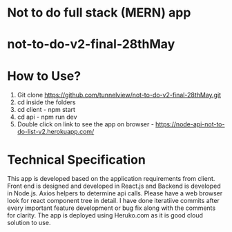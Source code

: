 # Not to do full stack (MERN) app
# not-to-do-v2-final-28thMay

# How to Use?

1. Git clone https://github.com/tunnelview/not-to-do-v2-final-28thMay.git
2. cd inside the folders 
3. cd client - npm start
4. cd api - npm run dev
5. Double click on link to see the app on browser - https://node-api-not-to-do-list-v2.herokuapp.com/

# Technical Specification

This app is developed based on the application requirements from client. Front end is designed and developed in React.js and Backend is developed in Node.js. Axios helpers to determine api calls. Please have a web browser look for react component tree in detail. I have done iteratiive commits after every important feature development or bug fix along with the comments for clarity. The app is deployed using Heruko.com as it is good cloud solution to use.



